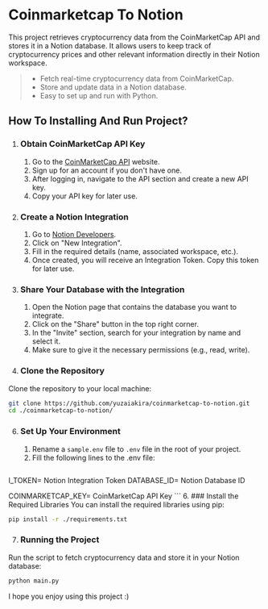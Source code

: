 # Coinmarketcap To Notion
This project retrieves cryptocurrency data from the CoinMarketCap API and stores it in a Notion database. It allows users to keep track of cryptocurrency prices and other relevant information directly in their Notion workspace.

> - Fetch real-time cryptocurrency data from CoinMarketCap.
> - Store and update data in a Notion database.
> - Easy to set up and run with Python.

## How To Installing And Run Project?
1. ### Obtain CoinMarketCap API Key
   1. Go to the [CoinMarketCap API](https://coinmarketcap.com/api/) website.
   2. Sign up for an account if you don't have one.
   3. After logging in, navigate to the API section and create a new API key.
   4. Copy your API key for later use.
  
2. ### Create a Notion Integration
   1. Go to [Notion Developers](https://www.notion.so/my-integrations).
   2. Click on "New Integration".
   3. Fill in the required details (name, associated workspace, etc.).
   4. Once created, you will receive an Integration Token. Copy this token for later use.

3. ### Share Your Database with the Integration
   1. Open the Notion page that contains the database you want to integrate.
   2. Click on the "Share" button in the top right corner.
   3. In the "Invite" section, search for your integration by name and select it.
   4. Make sure to give it the necessary permissions (e.g., read, write).
4. ### Clone the Repository
  Clone the repository to your local machine:
  ```bash
git clone https://github.com/yuzaiakira/coinmarketcap-to-notion.git
cd ./coinmarketcap-to-notion/
  ```
   
6. ### Set Up Your Environment
   1. Rename a `sample.env` file to `.env` file in the root of your project.
   2. Fill the following lines to the .env file:
      ```plaintext
I_TOKEN= Notion Integration Token
DATABASE_ID= Notion Database ID

COINMARKETCAP_KEY= CoinMarketCap API Key
      ```
6. ### Install the Required Libraries
You can install the required libraries using pip:
```bash
pip install -r ./requirements.txt
```
7. ### Running the Project
Run the script to fetch cryptocurrency data and store it in your Notion database:

```bash
python main.py
```

I hope you enjoy using this project :)
